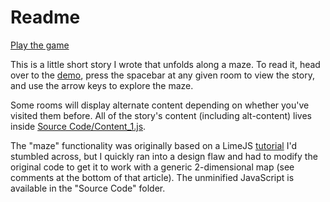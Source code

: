 # Readme

[Play the game](http://petestreet.github.io/branching-narrative-lime/)

This is a little short story I wrote that unfolds along a maze. To read it, head over to the [demo](http://petestreet.github.io/branching-narrative-lime/), press the spacebar at any given room to view the story, and use the arrow keys to explore the maze.

Some rooms will display alternate content depending on whether you've visited them before.  All of the story's content (including alt-content) lives inside [Source Code/Content_1.js](https://github.com/petestreet/branching-narrative-lime/blob/master/Source%20Code/Content_1.js).

The "maze" functionality was originally based on a LimeJS [tutorial](http://www.gamedevacademy.org/create-a-maze-engine-in-html5/) I'd stumbled across, but I quickly ran into a design flaw and had to modify the original code to get it to work with a generic 2-dimensional map (see comments at the bottom of that article).  The unminified JavaScript is available in the "Source Code" folder.
